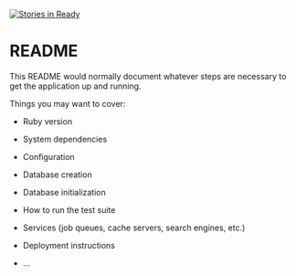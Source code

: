 [![Stories in Ready](https://badge.waffle.io/CyberStrike/guild.png?label=ready&title=Ready)](https://waffle.io/CyberStrike/guild)
# README

This README would normally document whatever steps are necessary to get the
application up and running.

Things you may want to cover:

* Ruby version

* System dependencies

* Configuration

* Database creation

* Database initialization

* How to run the test suite

* Services (job queues, cache servers, search engines, etc.)

* Deployment instructions

* ...
